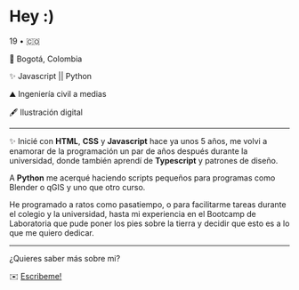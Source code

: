# Hey :)

19 • 🇨🇴

📌  Bogotá, Colombia

✨ Javascript || Python

⛰ Ingeniería civil a medias

🖋 Ilustración digital 

***

✨ Inicié con **HTML**, **CSS** y **Javascript** hace ya unos 5 años, me volvi a enamorar de la programación un par de años después durante la universidad, donde también aprendí de **Typescript** y patrones de diseño. 

A **Python** me acerqué haciendo scripts pequeños para programas como Blender o qGIS y uno que otro curso.

He programado a ratos como pasatiempo, o para facilitarme tareas durante el colegio y la universidad, hasta mi experiencia en el Bootcamp de Laboratoria que pude poner los pies sobre la tierra y decidir que esto es a lo que me quiero dedicar.

***

¿Quieres saber más sobre mi?

✉️ [Escribeme!](mailto:dsandovalm@unal.edu.co)

<!--- 
ACAD - Autolisp
☼☽☾★☆⭐︎♝♞⚅⚄⚃⚂⚁⚀♙♋︎✦✧🂤🂥🂦🂧🂨🂩🂪🂫☗☖⚉⚈⚇⚆❖❃✘✗✓✔︎❥⌘⌀⎇⎈⌚︎⌛︎⍀⌿⍀⍀⍁⍂⍃⍌⌼⌻⌾⌬⍫ℳ🇨🇴♋️🔫🛤✨🦀🐝🐇🌙
-->
